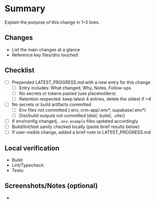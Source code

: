 # Summary
Explain the purpose of this change in 1–3 lines.

## Changes
- List the main changes at a glance
- Reference key files/dirs touched

## Checklist
- [ ] Prepended LATEST_PROGRESS.md with a new entry for this change
  - [ ] Entry includes: What changed, Why, Notes, Follow-ups
  - [ ] No secrets or tokens pasted (use placeholders)
  - [ ] Retention respected: keep latest 4 entries, delete the oldest if >4
- [ ] No secrets or build artifacts committed
  - [ ] Env files not committed (.env, crm-app/.env*, supabase/.env*)
  - [ ] Dist/build outputs not committed (dist/, build/, .vite/)
- [ ] If env/config changed, `.env.example` files updated accordingly
- [ ] Build/lint/test sanity checked locally (paste brief results below)
- [ ] If user-visible change, added a brief note to LATEST_PROGRESS.md

## Local verification
- Build:
- Lint/Typecheck:
- Tests:

## Screenshots/Notes (optional)
- 
